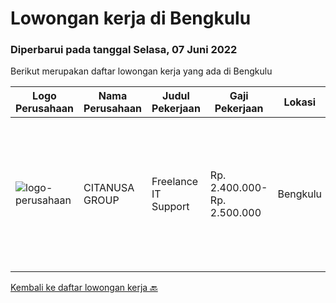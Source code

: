 
  # Lowongan kerja di Bengkulu

  ### Diperbarui pada tanggal Selasa, 07 Juni 2022

  Berikut merupakan daftar lowongan kerja yang ada di Bengkulu

  |Logo Perusahaan | Nama Perusahaan | Judul Pekerjaan | Gaji Pekerjaan | Lokasi | Deskripsi | Tanggal diunggah | Pranala |
  | -------------- | --------------- | --------------- | --------- | --------- | -------------- | ------- | ----------- |
  |![logo-perusahaan](https://image-service-cdn.seek.com.au/950062a1033401c61f75a166fce36f9781cc9e86/ee4dce1061f3f616224767ad58cb2fc751b8d2dc)|CITANUSA GROUP|Freelance IT Support|Rp. 2.400.000-Rp. 2.500.000|Bengkulu|Kualifikasi Pekerjaan Pendidikan minimal S1 Jurusan Teknik Informatika/Sistem Informasi Usia maksimal 38 tahun Memiliki pengalaman bekerja minimal 2...|Minggu, 29 Mei 2022|https://www.jobstreet.co.id/id/job/freelance-it-support-3890008?token=0~bcac6bd6-1787-4b6d-a872-c8447c189f24&sectionRank=1&jobId=jobstreet-id-job-3890008|


  [Kembali ke daftar lowongan kerja 🔙](../README.md#daftar-lowongan-kerja)
  